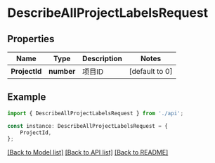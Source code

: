 # DescribeAllProjectLabelsRequest


## Properties

Name | Type | Description | Notes
------------ | ------------- | ------------- | -------------
**ProjectId** | **number** | 项目ID | [default to 0]

## Example

```typescript
import { DescribeAllProjectLabelsRequest } from './api';

const instance: DescribeAllProjectLabelsRequest = {
    ProjectId,
};
```

[[Back to Model list]](../README.md#documentation-for-models) [[Back to API list]](../README.md#documentation-for-api-endpoints) [[Back to README]](../README.md)
